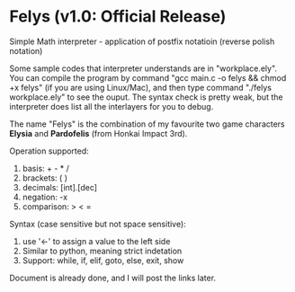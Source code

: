 # Felys (v1.0: Official Release)

Simple Math interpreter - application of postfix notatioin (reverse polish notation)

Some sample codes that interpreter understands are in "workplace.ely". You can compile the program by command "gcc main.c -o felys && chmod +x felys" (if you are using Linux/Mac), and then type command "./felys workplace.ely" to see the ouput. The syntax check is pretty weak, but the interpreter does list all the interlayers for you to debug.

The name "Felys" is the combination of my favourite two game characters **Elysia** and **Pardofelis** (from Honkai Impact 3rd).

Operation supported:
1. basis: + - * /
2. brackets: ( )
3. decimals: [int].[dec]
4. negation: -x
5. comparison: > < =

Syntax (case sensitive but not space sensitive):
1. use '<-' to assign a value to the left side
2. Similar to python, meaning strict indetation
3. Support: while, if, elif, goto, else, exit, show

Document is already done, and I will post the links later.
